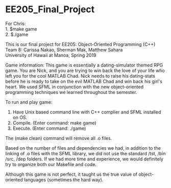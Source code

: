 # EE205_Final_Project
For Chris:                 
    1. $make game                       
    2. $./game


This is our final project for EE205: Object-Oriented Programming (C++)
Team 8: Carissa Nakao, Sherman Mak, Matthew Sahara                           
University of Hawaii at Manoa, Spring 2019

Game information:
This game is essentially a dating-simulator themed RPG game. You are Nick, and you are trying to win back the love of your life who left you for the cool MATLAB Chad.
Nick needs to raise his dating-stats before he is ready to take on the evil MATLAB Chad and win back his girl's heart.
We used SFML in conjunction with the new object-oriented programming techniques we learned throughout the semester.

To run and play game:
  1. Have Unix based command line with C++ complier and SFML installed on OS.
  2. Compile. (Enter command: make game)
  3. Execute. (Enter command: ./game)

The (make clean) command will remove all .o files.

Based on the number of files and dependencies we had, in addition to the linking of .o files with the SFML library, we did not use the standard /tst, /bin /src, /dep folders.
If we had more time and experience, we would definitely try to organize both our Makefile and code.

Although this game is not perfect, it taught us the true value of object-oriented languages (sometimes the hard way).
